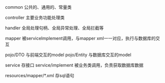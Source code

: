 common 公共的、通用的、常量类

controller 主要业务功能处理类

handler 全局处理句柄、全局异常处理、全局拦截等

mapper 被serviceImplement调用，与mapper xml一一对应，执行与数据库的交互

pojo/DTO 与前端交互的model
pojo/Entity 与数据库交互的model

service 存接口
service/implement 被业务类调用，负责获取数据库数据

resources/mapper/*.xml 存sql语句
